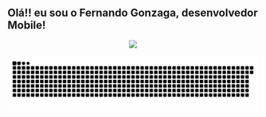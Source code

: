 ## Olá!! eu sou o Fernando Gonzaga, desenvolvedor Mobile!
<div align="center">
  <a href="https://github.com/GonzagaGIT">
  <img height="180em" src="https://github-readme-stats.vercel.app/api?username=GonzagaGIT&show_icons=true&theme=chartreuse-dark&include_all_commits=false&count_private=true"/>
   
  ![Snake animation](https://github.com/GonzagaGIT/GonzagaGIT/blob/output/github-contribution-grid-snake.svg)
</div>
